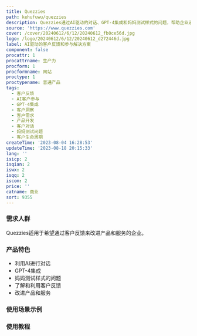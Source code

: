 ```yaml
---
title: Quezzies
path: kehufuwu/quezzies
description: Quezzies通过AI驱动的对话、GPT-4集成和妈妈测试样式的问题，帮助企业通过了解和利用客户反馈来改进其产品和服务。
source: 'https://www.quezzies.com'
cover: /cover/20240612/6/12/20240612_fb0ce56d.jpg
logo: /logo/20240612/6/12/20240612_d272446d.jpg
label: AI驱动的客户反馈和参与解决方案
component: false
procattr: 1
procattrname: 生产力
procform: 1
procformname: 网站
proctype: 1
proctypename: 普通产品
tags:
  - 客户反馈
  - AI客户参与
  - GPT-4集成
  - 客户洞察
  - 客户需求
  - 产品开发
  - 客户对话
  - 妈妈测试问题
  - 客户生命周期
createTime: '2023-08-04 16:28:53'
updateTime: '2023-08-18 20:15:33'
lang: ''
isicp: 2
isqian: 2
iswx: 2
isqq: 2
iscom: 2
price: ''
catname: 商业
sort: 9355
---
```




### 需求人群
Quezzies适用于希望通过客户反馈来改进产品和服务的企业。

### 产品特色
- 利用AI进行对话
- GPT-4集成
- 妈妈测试样式的问题
- 了解和利用客户反馈
- 改进产品和服务

### 使用场景示例


### 使用教程


  
